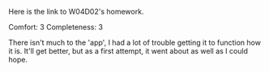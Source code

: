 Here is the link to W04D02's homework.

Comfort: 3
Completeness: 3

There isn't much to the 'app', I had a lot of trouble getting it to function how it is.  It'll get better, but as a first attempt, it went about as well as I could hope.  